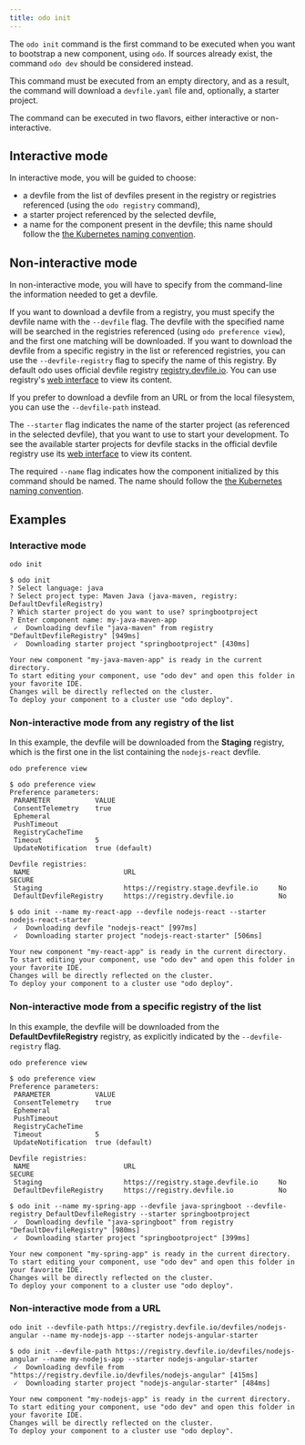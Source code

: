 ```yaml
---
title: odo init
---
```


The `odo init` command is the first command to be executed when you want to bootstrap a new component, using `odo`. If sources already exist,
the command `odo dev` should be considered instead.

This command must be executed from an empty directory, and as a result, the command will download a `devfile.yaml` file and, optionally, a starter project.

The command can be executed in two flavors, either interactive or non-interactive.

## Interactive mode

In interactive mode, you will be guided to choose:
- a devfile from the list of devfiles present in the registry or registries referenced (using the `odo registry` command),
- a starter project referenced by the selected devfile,
- a name for the component present in the devfile; this name should follow the [the Kubernetes naming convention](https://kubernetes.io/docs/concepts/overview/working-with-objects/names/#dns-label-names).

## Non-interactive mode

In non-interactive mode, you will have to specify from the command-line the information needed to get a devfile.

If you want to download a devfile from a registry, you must specify the devfile name with the `--devfile` flag. The devfile with the specified name will be searched in the registries referenced (using `odo preference view`), and the first one matching will be downloaded. If you want to download the devfile from a specific registry in the list or referenced registries, you can use the `--devfile-registry` flag to specify the name of this registry. By default odo uses official devfile registry [registry.devfile.io](https://registry.devfile.io). You can use registry's [web interface](https://registry.devfile.io/viewer) to view its content.


If you prefer to download a devfile from an URL or from the local filesystem, you can use the `--devfile-path` instead.

The `--starter` flag indicates the name of the starter project (as referenced in the selected devfile), that you want to use to start your development. To see the available starter projects for devfile stacks in the official devfile registry use its [web interface](https://registry.devfile.io/viewer) to view its content.  

The required `--name` flag indicates how the component initialized by this command should be named. The name should follow the [the Kubernetes naming convention](https://kubernetes.io/docs/concepts/overview/working-with-objects/names/#dns-label-names).

## Examples

### Interactive mode

```console
odo init
```
```console
$ odo init
? Select language: java
? Select project type: Maven Java (java-maven, registry: DefaultDevfileRegistry)
? Which starter project do you want to use? springbootproject
? Enter component name: my-java-maven-app
 ✓  Downloading devfile "java-maven" from registry "DefaultDevfileRegistry" [949ms]
 ✓  Downloading starter project "springbootproject" [430ms]

Your new component "my-java-maven-app" is ready in the current directory.
To start editing your component, use "odo dev" and open this folder in your favorite IDE.
Changes will be directly reflected on the cluster.
To deploy your component to a cluster use "odo deploy".
```

### Non-interactive mode from any registry of the list

In this example, the devfile will be downloaded from the **Staging** registry, which is the first one in the list containing the `nodejs-react` devfile.

```console
odo preference view
```
```console
$ odo preference view
Preference parameters:
 PARAMETER           VALUE
 ConsentTelemetry    true
 Ephemeral
 PushTimeout
 RegistryCacheTime
 Timeout             5
 UpdateNotification  true (default)

Devfile registries:
 NAME                       URL                                   SECURE
 Staging                    https://registry.stage.devfile.io     No
 DefaultDevfileRegistry     https://registry.devfile.io           No

$ odo init --name my-react-app --devfile nodejs-react --starter nodejs-react-starter
 ✓  Downloading devfile "nodejs-react" [997ms]
 ✓  Downloading starter project "nodejs-react-starter" [506ms]

Your new component "my-react-app" is ready in the current directory.
To start editing your component, use "odo dev" and open this folder in your favorite IDE.
Changes will be directly reflected on the cluster.
To deploy your component to a cluster use "odo deploy".
```

### Non-interactive mode from a specific registry of the list

In this example, the devfile will be downloaded from the **DefaultDevfileRegistry** registry, as explicitly indicated by the `--devfile-registry` flag.

```console
odo preference view
```
```console
$ odo preference view
Preference parameters:
 PARAMETER           VALUE
 ConsentTelemetry    true
 Ephemeral
 PushTimeout
 RegistryCacheTime
 Timeout             5
 UpdateNotification  true (default)

Devfile registries:
 NAME                       URL                                   SECURE
 Staging                    https://registry.stage.devfile.io     No
 DefaultDevfileRegistry     https://registry.devfile.io           No

$ odo init --name my-spring-app --devfile java-springboot --devfile-registry DefaultDevfileRegistry --starter springbootproject
 ✓  Downloading devfile "java-springboot" from registry "DefaultDevfileRegistry" [980ms]
 ✓  Downloading starter project "springbootproject" [399ms]

Your new component "my-spring-app" is ready in the current directory.
To start editing your component, use "odo dev" and open this folder in your favorite IDE.
Changes will be directly reflected on the cluster.
To deploy your component to a cluster use "odo deploy".
```

### Non-interactive mode from a URL

```console
odo init --devfile-path https://registry.devfile.io/devfiles/nodejs-angular --name my-nodejs-app --starter nodejs-angular-starter
```
```console
$ odo init --devfile-path https://registry.devfile.io/devfiles/nodejs-angular --name my-nodejs-app --starter nodejs-angular-starter
 ✓  Downloading devfile from "https://registry.devfile.io/devfiles/nodejs-angular" [415ms]
 ✓  Downloading starter project "nodejs-angular-starter" [484ms]

Your new component "my-nodejs-app" is ready in the current directory.
To start editing your component, use "odo dev" and open this folder in your favorite IDE.
Changes will be directly reflected on the cluster.
To deploy your component to a cluster use "odo deploy".
```
